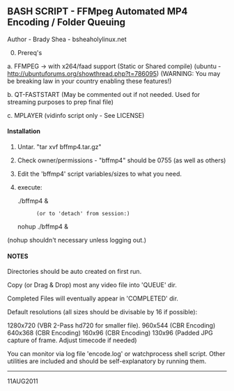 ##   BASH SCRIPT - FFMpeg Automated MP4 Encoding / Folder Queuing  ##
Author - Brady Shea - bshea<at>holylinux.net

0. Prereq's

a. FFMPEG -> with x264/faad support (Static or Shared compile)
         (ubuntu - http://ubuntuforums.org/showthread.php?t=786095)
         (WARNING:
          You may be breaking law in your country enabling these features!)

b. QT-FASTSTART (May be commented out if not needed.
                 Used for streaming purposes to prep final file)

c. MPLAYER (vidinfo script only - See LICENSE)

#### Installation ####

1. Untar. "tar xvf bffmp4.tar.gz"
2. Check owner/permissions - "bffmp4" should be 0755 (as well as others)
3. Edit the 'bffmp4' script variables/sizes to what you need.
4. execute:

      ./bffmp4 &

             (or to 'detach' from session:)

      nohup ./bffmp4 &

  (nohup shouldn't necessary unless logging out.)

#### NOTES ####

Directories should be auto created on first run.

Copy (or Drag & Drop) most any video file into 'QUEUE' dir.

Completed Files will eventually appear in 'COMPLETED' dir.

Default resolutions (all sizes should be divisable by 16 if possible):

1280x720 (VBR 2-Pass hd720 for smaller file).
960x544  (CBR Encoding)
640x368  (CBR Encoding)
160x96   (CBR Encoding)
130x96   (Padded JPG capture of frame. Adjust timecode if needed)

You can monitor via log file 'encode.log' or watchprocess shell script.
Other utilities are included and should be self-explanatory by running them.

------------------------------------------------------------------------------
11AUG2011

